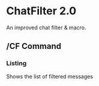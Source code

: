 # ChatFilter 2.0
An improved chat filter & macro.

## /CF Command
### Listing
Shows the list of filtered messages
``````
